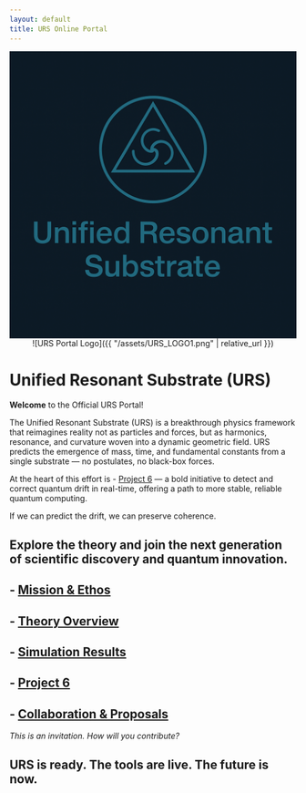 ```yaml
---
layout: default
title: URS Online Portal
---
```

<img src="/assets/URS_LOGO1.png" alt="URS Logo" width="800" style="display:block;margin:auto;" />
<div style="text-align: center;">
  ![URS Portal Logo]({{ "/assets/URS_LOGO1.png" | relative_url }})
</div>







# Unified Resonant Substrate (URS)
**Welcome** to the Official URS Portal!

The Unified Resonant Substrate (URS) is a breakthrough physics framework that reimagines reality not as particles and forces, but as harmonics, resonance, and curvature woven into a dynamic geometric field. URS predicts the emergence of mass, time, and fundamental constants from a single substrate — no postulates, no black-box forces.

At the heart of this effort is - [Project 6](docs/Project6.md) — a bold initiative to detect and correct quantum drift in real-time, offering a path to more stable, reliable quantum computing.

If we can predict the drift, we can preserve coherence.


## Explore the theory and join the next generation of scientific discovery and quantum innovation.


## **- [Mission & Ethos](docs/mission.md)**
## **- [Theory Overview](docs/white-paper.md)**
## **- [Simulation Results](docs/validation.md)**
## **- [Project 6](docs/Project6.md)**
## **- [Collaboration & Proposals](templates/collaboration.md)**

*This is an invitation.
How will you contribute?*


## URS is ready. The tools are live. The future is now.
